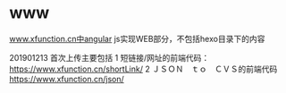 # www
www.xfunction.cn中angular js实现WEB部分，不包括hexo目录下的内容

201901213
首次上传主要包括 
1 短链接/网址的前端代码： https://www.xfunction.cn/shortLink/
2 ＪＳＯＮ　ｔｏ　ＣＶＳ的前端代码 https://www.xfunction.cn/json/ 
